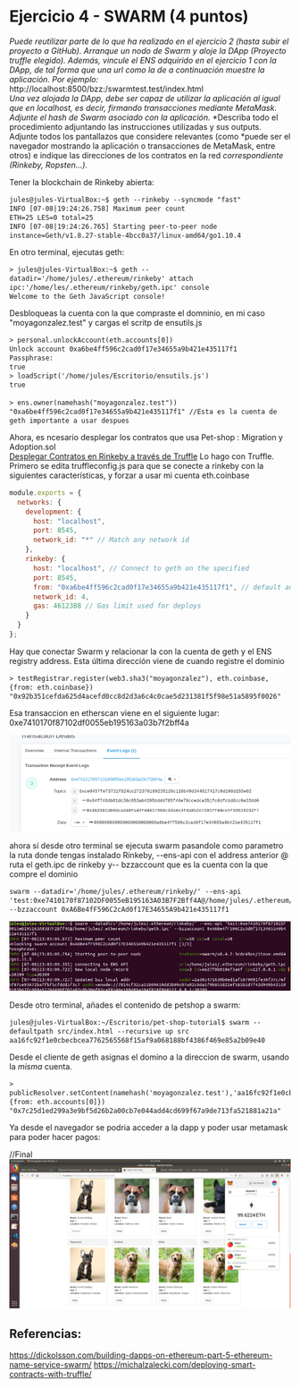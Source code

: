 # Ejercicio 4 - SWARM (4 puntos)
*Puede reutilizar parte de lo que ha realizado en el ejercicio 2 (hasta subir el proyecto a GitHub).*
*Arranque un nodo de Swarm y aloje la DApp (Proyecto truffle elegido).*
*Además, vincule el ENS adquirido en el ejercicio 1 con la DApp, de tal forma que una url como la de a continuación muestre la aplicación. Por ejemplo:*  
http://localhost:8500/bzz:/swarmtest.test/index.html  
*Una vez alojada la DApp, debe ser capaz de utilizar la aplicación al igual que en localhost, es decir, firmando transacciones mediante MetaMask.*
*Adjunte el hash de Swarm asociado con la aplicación.*
*Describa todo el procedimiento adjuntando las instrucciones utilizadas y sus outputs. Adjunte todos los pantallazos que considere relevantes (como *puede ser el navegador mostrando la aplicación o transacciones de MetaMask, entre otros) e indique las direcciones de los contratos en la red *correspondiente (Rinkeby, Ropsten...).*


Tener la blockchain de Rinkeby abierta:
```
jules@jules-VirtualBox:~$ geth --rinkeby --syncmode "fast" 
INFO [07-08|19:24:26.758] Maximum peer count                       ETH=25 LES=0 total=25
INFO [07-08|19:24:26.765] Starting peer-to-peer node               instance=Geth/v1.8.27-stable-4bcc0a37/linux-amd64/go1.10.4
```
En otro terminal, ejecutas geth:  
```
> jules@jules-VirtualBox:~$ geth --datadir='/home/jules/.ethereum/rinkeby' attach  ipc:'/home/les/.ethereum/rinkeby/geth.ipc' console
Welcome to the Geth JavaScript console!
```
Desbloqueas la cuenta con la que compraste el domninio, en mi caso "moyagonzalez.test" y cargas el scritp de ensutils.js
```
> personal.unlockAccount(eth.accounts[0])  
Unlock account 0xa6be4ff596c2cad0f17e34655a9b421e435117f1  
Passphrase: 
true
> loadScript('/home/jules/Escritorio/ensutils.js')  
true

> ens.owner(namehash("moyagonzalez.test"))
"0xa6be4ff596c2cad0f17e34655a9b421e435117f1" //Esta es la cuenta de geth importante a usar despues
```

Ahora, es ncesario desplegar los contratos que usa Pet-shop : Migration y Adoption.sol  
[Desplegar Contratos en Rinkeby a través de Truffle](https://github.com/jcmoya/Desarrollo_UAH/blob/master/PEC2/Ejercicio_4/Desplegar_Contrato.md)
Lo hago con Truffle. Primero se edita truffleconfig.js para que se conecte a rinkeby con la siguientes características, y forzar a usar mi cuenta eth.coinbase

``` js
module.exports = {
  networks: {
    development: {
      host: "localhost",
      port: 8545,
      network_id: "*" // Match any network id
    },
    rinkeby: {
      host: "localhost", // Connect to geth on the specified
      port: 8545,
      from: "0xa6be4ff596c2cad0f17e34655a9b421e435117f1", // default address to use for any transaction Truffle makes during migrations
      network_id: 4,
      gas: 4612388 // Gas limit used for deploys
    }
  }
};
```
Hay que conectar Swarm y relacionar la con la cuenta de geth  y el ENS registry address. Esta última dirección viene de cuando registre el dominio

```
> testRegistrar.register(web3.sha3("moyagonzalez"), eth.coinbase, {from: eth.coinbase})
"0x92b351cefda625d4acefd0cc8d2d3a6c4c0cae5d231381f5f98e51a5895f0026"
```
Esa transaccion en etherscan viene en el siguiente lugar:
0xe7410170f87102df0055eb195163a03b7f2bff4a

![Alt Text](Imagenes/ENS_Registry_address.png)

ahora sí desde otro terminal se ejecuta swarm pasandole como parametro la ruta donde tengas instalado Rinkeby, --ens-api con el address anterior
@ ruta el geth.ipc de rinkeby  y-- bzzaccount que es la cuenta con la que compre el dominio
```
swarm --datadir='/home/jules/.ethereum/rinkeby/' --ens-api 'test:0xe7410170f87102DF0055eB195163A03B7F2Bff4A@/home/jules/.ethereum/rinkeby/geth.ipc' --bzzaccount 0xA6Be4fF596C2cAd0f17E34655A9b421e435117f1
```
![Alt Text](Imagenes/Swarm_conectado.png)


Desde otro terminal, añades el contenido de petshop a swarm:
```
jules@jules-VirtualBox:~/Escritorio/pet-shop-tutorial$ swarm --defaultpath src/index.html --recursive up src
aa16fc92f1e0cbecbcea7762565568f15af9a068188bf4386f469e85a2b09e40

```

Desde el cliente de geth asignas el domino a la direccion de swarm, usando la *misma* cuenta.
```
> publicResolver.setContent(namehash('moyagonzalez.test'),'aa16fc92f1e0cbecbcea7762565568f15af9a068188bf4386f469e85a2b09e40', {from: eth.accounts[0]})
"0x7c25d1ed299a3e9bf5d26b2a00cb7e044add4cd699f67a9de713fa521881a21a"
```
Ya desde el navegador se podria acceder a la dapp y poder usar metamask para poder hacer pagos:


//Final
![Alt Text](Imagenes/Pantallazo_app.png)





## Referencias:

https://dickolsson.com/building-dapps-on-ethereum-part-5-ethereum-name-service-swarm/
https://michalzalecki.com/deploying-smart-contracts-with-truffle/




